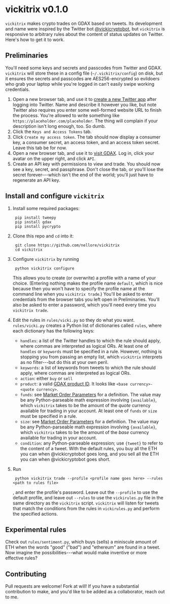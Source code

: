# vickitrix v0.1.0

`vickitrix` makes crypto trades on GDAX based on tweets. Its development and name were inspired by the Twitter bot [@vickicryptobot](https://twitter.com/vickicryptobot), but `vickitrix` is responsive to arbitrary rules about the content of status updates on Twitter. Here's how to get it to work.

## Preliminaries

You'll need some keys and secrets and passcodes from Twitter and GDAX. `vickitrix` will store these in a config file (`~/.vickitrix/config`) on disk, but it ensures the secrets and passcodes are AES256-encrypted so evildoers who grab your laptop while you're logged in can't easily swipe working credentials.

1. Open a new browser tab, and use it to [create a new Twitter app](https://apps.twitter.com/) after logging into Twitter. Name and describe it however you like, but note Twitter also requires you enter some well-formed website URL to finish the process. You're allowed to write something like `https://placeholder.com/placeholder`. The thing will complain if your description isn't long enough, too. So dumb.
2. Click the `Keys and Access Tokens` tab.
3. Click `Create my access token`. The tab should now display a consumer key, a consumer secret, an access token, and an access token secret. Leave this tab be for now.
4. Open a new browser tab, and use it to [visit GDAX](https://gdax.com). Log in, click your avatar on the upper right, and click `API`.
5. Create an API key with permissions to view and trade. You should now see a key, secret, and passphrase. Don't close the tab, or you'll lose the secret forever---which isn't the end of the world; you'll just have to regenerate an API key.

## Install and configure `vickitrix`
1. Install some required packages:

        pip install tweepy
        pip install gdax
        pip install pycrypto
2. Clone this repo and `cd` into it:
        
        git clone https://github.com/nellore/vickitrix
        cd vickitrix
3. Configure `vickitrix` by running

        python vickitrix configure
        
    This allows you to create (or overwrite) a profile with a name of your choice. (Entering nothing makes the profile name `default`, which is nice because then you won't have to specify the profile name at the command line when you `vickitrix trade`.) You'll be asked to enter credentials from the browser tabs you left open in Preliminaries. You'll also be asked to enter a password, which you'll need every time you `vickitrix trade`.
4. Edit the rules in `rules/vicki.py` so they do what you want. `rules/vicki.py` creates a Python list of dictionaries called `rules`, where each dictionary has the following keys:
    * `handles`: a list of the Twitter handles to which the rule should apply, where commas are interpreted as logical ORs. At least one of `handles` or `keywords` must be specified in a rule. However, nothing is stopping you from passing an empty list, which `vickitrix` interprets as no filter---but do this at your own peril.
    * `keywords`: a list of keywords from tweets to which the rule should apply, where commas are interpreted as logical ORs.
    * `action`: either `buy` or `sell`
    * `product`: a valid [GDAX product ID](https://docs.gdax.com/#products). It looks like `<base currency>-<quote currency>`.
    * `funds`: see [Market Order Parameters](https://docs.gdax.com/#place-a-new-order) for a definition. The value may be any Python-parseable math expression involving `{available}`, which `vickitrix` takes to be the amount of the _quote_ currency available for trading in your account. At least one of `funds` or `size` must be specified in a rule.
    * `size`: see [Market Order Parameters](https://docs.gdax.com/#place-a-new-order) for a definition. The value may be any Python-parseable math expression involving `{available}`, which `vickitrix` takes to be the amount of the _base_ currency available for trading in your account.
    * `condition`: any Python-parseable expression; use `{tweet}` to refer to the content of a tweet.
With the default rules, you buy all the ETH you can when @vickicryptobot goes long, and you sell all the ETH you can when @vickicryptobot goes short.
5. Run
        
        python vickitrix trade --profile <profile name goes here> --rules <path to rules file>
        
   , and enter the profile's password. Leave out the `--profile` to use the default profile, and leave out `--rules` to use the `vickirules.py` file in the same directory as the `vickitrix` script. `vickitrix` will listen for tweets that match the conditions from the rules in `vickirules.py` and perform the specified actions.

## Experimental rules

Check out `rules/sentiment.py`, which buys (sells) a miniscule amount of ETH when the words "good" ("bad") and "ethereum" are found in a tweet. Now imagine the possibilities---what would make inventive or more effective rules?

## Contributing

Pull requests are welcome! Fork at will! If you have a substantial contribution to make, and you'd like to be added as a collaborator, reach out to me.
